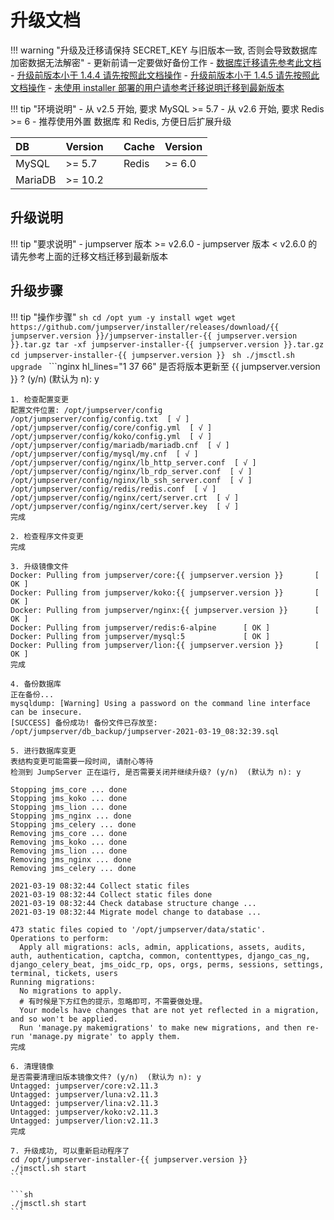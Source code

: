 # 升级文档

!!! warning "升级及迁移请保持 SECRET_KEY 与旧版本一致, 否则会导致数据库加密数据无法解密"
    - 更新前请一定要做好备份工作
    - [数据库迁移请先参考此文档](mariadb-mysql.md)
    - [升级前版本小于 1.4.4 请先按照此文档操作](1.0.0-1.4.3.md)
    - [升级前版本小于 1.4.5 请先按照此文档操作](1.4.4.md)
    - [未使用 installer 部署的用户请参考迁移说明迁移到最新版本](../migration.md)

!!! tip "环境说明"
    - 从 v2.5 开始, 要求 MySQL >= 5.7
    - 从 v2.6 开始, 要求 Redis >= 6
    - 推荐使用外置 数据库 和 Redis, 方便日后扩展升级

| DB      | Version |    | Cache | Version |
| :------ | :------ | :- | :---- | :------ |
| MySQL   | >= 5.7  |    | Redis | >= 6.0  |
| MariaDB | >= 10.2 |    |       |         |


## 升级说明

!!! tip "要求说明"
    - jumpserver 版本 >= v2.6.0
    - jumpserver 版本 <  v2.6.0 的请先参考上面的迁移文档迁移到最新版本

## 升级步骤

!!! tip "操作步骤"
    ```sh
    cd /opt
    yum -y install wget
    wget https://github.com/jumpserver/installer/releases/download/{{ jumpserver.version }}/jumpserver-installer-{{ jumpserver.version }}.tar.gz
    tar -xf jumpserver-installer-{{ jumpserver.version }}.tar.gz
    cd jumpserver-installer-{{ jumpserver.version }}
    ```
    ```sh
    ./jmsctl.sh upgrade
    ```
    ```nginx hl_lines="1 37 66"
    是否将版本更新至 {{ jumpserver.version }} ? (y/n)  (默认为 n): y

    1. 检查配置变更
    配置文件位置: /opt/jumpserver/config
    /opt/jumpserver/config/config.txt  [ √ ]
    /opt/jumpserver/config/core/config.yml  [ √ ]
    /opt/jumpserver/config/koko/config.yml  [ √ ]
    /opt/jumpserver/config/mariadb/mariadb.cnf  [ √ ]
    /opt/jumpserver/config/mysql/my.cnf  [ √ ]
    /opt/jumpserver/config/nginx/lb_http_server.conf  [ √ ]
    /opt/jumpserver/config/nginx/lb_rdp_server.conf  [ √ ]
    /opt/jumpserver/config/nginx/lb_ssh_server.conf  [ √ ]
    /opt/jumpserver/config/redis/redis.conf  [ √ ]
    /opt/jumpserver/config/nginx/cert/server.crt  [ √ ]
    /opt/jumpserver/config/nginx/cert/server.key  [ √ ]
    完成

    2. 检查程序文件变更
    完成

    3. 升级镜像文件
    Docker: Pulling from jumpserver/core:{{ jumpserver.version }} 	    [ OK ]
    Docker: Pulling from jumpserver/koko:{{ jumpserver.version }} 	    [ OK ]
    Docker: Pulling from jumpserver/nginx:{{ jumpserver.version }} 	    [ OK ]
    Docker: Pulling from jumpserver/redis:6-alpine      [ OK ]
    Docker: Pulling from jumpserver/mysql:5 	        [ OK ]
    Docker: Pulling from jumpserver/lion:{{ jumpserver.version }} 	    [ OK ]
    完成

    4. 备份数据库
    正在备份...
    mysqldump: [Warning] Using a password on the command line interface can be insecure.
    [SUCCESS] 备份成功! 备份文件已存放至: /opt/jumpserver/db_backup/jumpserver-2021-03-19_08:32:39.sql

    5. 进行数据库变更
    表结构变更可能需要一段时间, 请耐心等待
    检测到 JumpServer 正在运行, 是否需要关闭并继续升级? (y/n)  (默认为 n): y

    Stopping jms_core ... done
    Stopping jms_koko ... done
    Stopping jms_lion ... done
    Stopping jms_nginx ... done
    Stopping jms_celery ... done
    Removing jms_core ... done
    Removing jms_koko ... done
    Removing jms_lion ... done
    Removing jms_nginx ... done
    Removing jms_celery ... done

    2021-03-19 08:32:44 Collect static files
    2021-03-19 08:32:44 Collect static files done
    2021-03-19 08:32:44 Check database structure change ...
    2021-03-19 08:32:44 Migrate model change to database ...

    473 static files copied to '/opt/jumpserver/data/static'.
    Operations to perform:
      Apply all migrations: acls, admin, applications, assets, audits, auth, authentication, captcha, common, contenttypes, django_cas_ng, django_celery_beat, jms_oidc_rp, ops, orgs, perms, sessions, settings, terminal, tickets, users
    Running migrations:
      No migrations to apply.
      # 有时候是下方红色的提示，忽略即可，不需要做处理。
      Your models have changes that are not yet reflected in a migration, and so won't be applied.
      Run 'manage.py makemigrations' to make new migrations, and then re-run 'manage.py migrate' to apply them.
    完成

    6. 清理镜像
    是否需要清理旧版本镜像文件? (y/n)  (默认为 n): y
    Untagged: jumpserver/core:v2.11.3
    Untagged: jumpserver/luna:v2.11.3
    Untagged: jumpserver/lina:v2.11.3
    Untagged: jumpserver/koko:v2.11.3
    Untagged: jumpserver/lion:v2.11.3
    完成

    7. 升级成功, 可以重新启动程序了
    cd /opt/jumpserver-installer-{{ jumpserver.version }}
    ./jmsctl.sh start
    ```

    ```sh
    ./jmsctl.sh start
    ```
